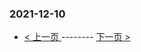 ### 2021-12-10 
 

- [ < 上一页 ](https://github.com/able8/weibo-hot-record/blob/master/2021-12-09.md) -------- [ 下一页 > ](https://github.com/able8/weibo-hot-record/blob/master/2021-12-11.md)